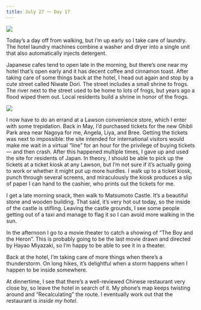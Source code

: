 ```yaml
---
title: July 27 ～ Day 17
---
```


![](./images/IMG_8610.jpg)

Today’s a day off from walking, but I’m up early so I take care of laundry. The hotel laundry machines combine a washer and dryer into a single unit that also automatically injects detergent.

Japanese cafes tend to open late in the morning, but there’s one near my hotel that’s open early and it has decent coffee and cinnamon toast. After taking care of some things back at the hotel, I head out again and stop by a cute street called Niwate Dori. The street includes a small shrine to frogs. The river next to the street used to be home to lots of frogs, but years ago a flood wiped them out. Local residents build a shrine in honor of the frogs.

![](./images/IMG_8622.jpg)

I now have to do an errand at a Lawson convenience store, which I enter with some trepidation. Back in May, I’d purchased tickets for the new Ghibli Park area near Nagoya for me, Angela, Liya, and Bree. Getting the tickets was next to impossible: the site intended for international visitors would make me wait in a virtual “line” for an hour for the privilege of buying tickets — and then crash. After this happened multiple times, I gave up and used the site for residents of Japan. In theory, I should be able to pick up the tickets at a ticket kiosk at any Lawson, but I’m not sure if it’s actually going to work or whether it might put up more hurdles. I walk up to a ticket kiosk, punch through several screens, and miraculously the kiosk produces a slip of paper I can hand to the cashier, who prints out the tickets for me.

I get a late morning snack, then walk to Matsumoto Castle. It’s a beautiful stone and wooden building. That said, it’s very hot out today, so the inside of the castle is stifling. Leaving the castle grounds, I see some people getting out of a taxi and manage to flag it so I can avoid more walking in the sun.

In the afternoon I go to a movie theater to catch a showing of “The Boy and the Heron”. This is probably going to be the last movie drawn and directed by Hayao Miyazaki, so I’m happy to be able to see it in a theater.

Back at the hotel, I’m taking care of more things when there’s a thunderstorm. On long hikes, it’s delightful when a storm happens when I happen to be inside somewhere.

At dinnertime, I see that there’s a well-reviewed Chinese restaurant very close by, so leave the hotel in search of it. My phone’s map keeps twisting around and “Recalculating” the route. I eventually work out that the restaurant is _inside my hotel_.
